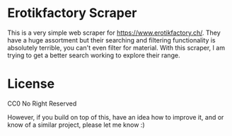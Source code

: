 # Erotikfactory Scraper

This is a very simple web scraper for https://www.erotikfactory.ch/. They have a huge assortment but their searching and filtering functionality is absolutely terrible, you can't even filter for material. With this scraper, I am trying to get a better search working to explore their range.

# License

CC0 No Right Reserved

However, if you build on top of this, have an idea how to improve it, and or know of a similar project, please let me know :)

